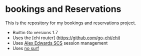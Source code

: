 # bookings and Reservations

This is the repository for my bookings and reservations project.

- Builtin Go versions 1.7
- Uses the [chi router] (https://github.com/go-chi/chi)
- Uses [Alex Edwards SCS](https://github.com/alexedwards/scs/v2) session management
- Uses [no surf](https://github.com/justinas/nosurf)
